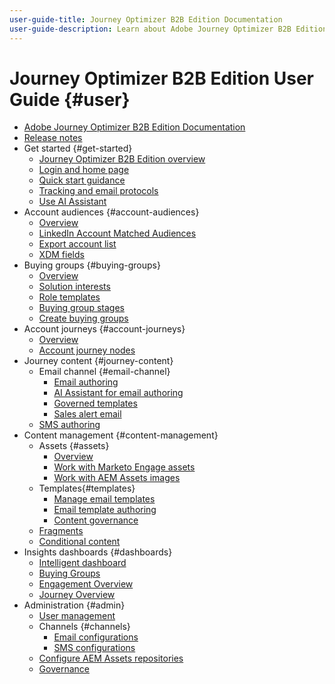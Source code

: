 ```yaml
---
user-guide-title: Journey Optimizer B2B Edition Documentation
user-guide-description: Learn about Adobe Journey Optimizer B2B Edition and how you can use it orchestrate account and buying group journeys using built-in generative AI and industry-leading automation.
---
```


# Journey Optimizer B2B Edition User Guide {#user}

+ [Adobe Journey Optimizer B2B Edition Documentation](guide-overview.md)
+ [Release notes](./release-notes/release-notes.md)
+ Get started {#get-started}
    + [Journey Optimizer B2B Edition overview](about-journey-optimizer-b2b-edition.md)
    + [Login and home page](home-page.md)
    + [Quick start guidance](./start/get-started.md)
    + [Tracking and email protocols](./start/email-protocols.md)
    + [Use AI Assistant](./start/ai-assistant.md)
+ Account audiences {#account-audiences}
    + [Overview](./audiences/account-audience-overview.md)
    + [LinkedIn Account Matched Audiences](./data/linkedin-account-matched-audiences.md)
    + [Export account list](./audiences/account-list-export.md)
    + [XDM fields](./data/field-mapping.md)
+ Buying groups {#buying-groups}
    + [Overview](./buying-groups/buying-groups-overview.md)
    + [Solution interests](./buying-groups/solution-interests.md)
    + [Role templates](./buying-groups/buying-groups-role-templates.md)
    + [Buying group stages](./buying-groups/buying-group-stages.md)
    + [Create buying groups](./buying-groups/buying-groups-create.md)
+ Account journeys {#account-journeys}
    + [Overview](./journeys/journey-overview.md)
    + [Account journey nodes](./journeys/journey-nodes.md)
+ Journey content {#journey-content}
    + Email channel {#email-channel}
       + [Email authoring](./content/email-authoring.md)
       + [AI Assistant for email authoring](./content/ai-assistant-emails.md)
       + [Governed templates](./content/email-authoring-governance.md)
       + [Sales alert email](./content/sales-alert-email.md)
    + [SMS authoring](./content/sms-authoring.md)
+ Content management {#content-management}
   + Assets {#assets}
      + [Overview](./content/assets-overview.md)
      + [Work with Marketo Engage assets](./content/marketo-engage-design-studio.md)
      + [Work with AEM Assets images](./content/aem-assets.md)
   + Templates{#templates}
      + [Manage email templates](./content/email-templates.md)
      + [Email template authoring](./content/email-template-authoring.md)
      + [Content governance](./content/template-content-governance.md)
   + [Fragments](./content/fragments.md)
   + [Conditional content](./content/conditional-content.md)
+ Insights dashboards {#dashboards}
    + [Intelligent dashboard](./dashboards/intelligent-dashboard.md)
    + [Buying Groups](./dashboards/buying-groups-dashboard.md)
    + [Engagement Overview](./dashboards/engagement-dashboard.md)
    + [Journey Overview](./dashboards/journeys-dashboard.md)
+ Administration {#admin}
    + [User management](./admin/user-management.md)
    + Channels {#channels}
       + [Email configurations](./admin/configure-channels-emails.md)
       + [SMS configurations](./admin/configure-channels-sms.md)
    + [Configure AEM Assets repositories](./admin/configure-aem-repositories.md)
    + [Governance](./admin/governance.md)
